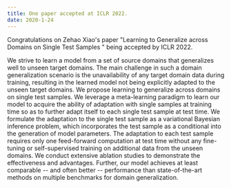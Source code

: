 ```yaml
---
title: One paper accepted at ICLR 2022.
date: 2020-1-24
---
```


Congratulations on Zehao Xiao's paper "Learning to Generalize across Domains on Single Test Samples " being accepted by ICLR 2022.

<!--more-->

We strive to learn a model from a set of source domains that generalizes well to unseen target domains. The main challenge in such a domain generalization scenario is the unavailability of any target domain data during training, resulting in the learned model not being explicitly adapted to the unseen target domains. We propose learning to generalize across domains on single test samples. We leverage a meta-learning paradigm to learn our model to acquire the ability of adaptation with single samples at training time so as to further adapt itself to each single test sample at test time. We formulate the adaptation to the single test sample as a variational Bayesian inference problem, which incorporates the test sample as a conditional into the generation of model parameters. The adaptation to each test sample requires only one feed-forward computation at test time without any fine-tuning or self-supervised training on additional data from the unseen domains. We conduct extensive ablation studies to demonstrate the effectiveness and advantages. Further, our model achieves at least comparable -- and often better -- performance than state-of-the-art methods on multiple benchmarks for domain generalization.

